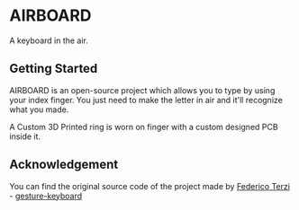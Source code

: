 # AIRBOARD
A keyboard in the air.

## Getting Started
AIRBOARD is an open-source project which allows you to type by using your index finger. You just need to make the letter in air and it'll recognize what you made.

A Custom 3D Printed ring is worn on finger with a custom designed PCB inside it.

## Acknowledgement
You can find the original source code of the project made by [Federico Terzi](https://github.com/federico-terzi) - [gesture-keyboard](https://github.com/federico-terzi/gesture-keyboard)
